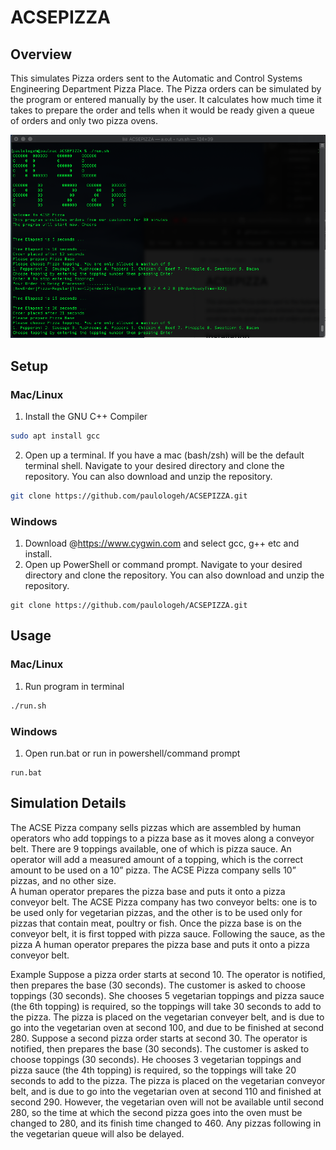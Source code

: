 # ACSEPIZZA

## Overview
This simulates Pizza orders sent to the Automatic and Control Systems Engineering Department Pizza Place. The Pizza orders can be simulated by the program or entered manually by the user. It calculates how much time it takes to prepare the order and tells when it would be ready given a queue of orders and only two pizza ovens. 

![alt text](https://github.com/paulologeh/ACSEPIZZA/blob/master/readme.png)

## Setup
### Mac/Linux
1. Install the GNU C++ Compiler
```bash
sudo apt install gcc
```
2. Open up a terminal. If you have a mac (bash/zsh) will be the default terminal shell. Navigate to your desired directory and clone the repository. You can also download and unzip the repository.
```bash
git clone https://github.com/paulologeh/ACSEPIZZA.git
```
### Windows
1. Download @https://www.cygwin.com and select gcc, g++ etc and install.
2. Open up PowerShell or command prompt. Navigate to your desired directory and clone the repository. You can also download and unzip the repository.
```batch
git clone https://github.com/paulologeh/ACSEPIZZA.git
```
## Usage
### Mac/Linux
1. Run program in terminal
```bash
./run.sh
```
### Windows
1. Open run.bat or run in powershell/command prompt
```batch
run.bat
```

## Simulation Details

The ACSE Pizza company sells pizzas which are assembled by human operators who add toppings to a pizza base as it moves along a conveyor belt. There are 9 toppings available, one of which is pizza sauce. 
An operator will add a measured amount of a topping, which is the correct amount to be used on a 10” pizza. The ACSE Pizza company sells 10” pizzas, and no other size.  
A human operator prepares the pizza base and puts it onto a pizza conveyor belt. The ACSE Pizza company has two conveyor belts: one is to be used only for vegetarian pizzas, and the other is to be used only for pizzas that contain meat, poultry or fish. Once the pizza base is on the conveyor belt, it is first topped with pizza sauce. Following the sauce, as the pizza A human operator prepares the pizza base and puts it onto a pizza conveyor belt.

Example Suppose a pizza order starts at second 10. 
The operator is notified, then prepares the base (30 seconds). The customer is asked to choose toppings (30 seconds). She chooses 5 vegetarian toppings and pizza sauce (the 6th topping) is required, so the toppings will take 30 seconds to add to the pizza. The pizza is placed on the vegetarian conveyer belt, and is due to go into the vegetarian oven at second 100, and due to be finished at second 280. Suppose a second pizza order starts at second 30. The operator is notified, then prepares the base (30 seconds). The customer is asked to choose toppings (30 seconds). He chooses 3 vegetarian toppings and pizza sauce (the 4th topping) is required, so the toppings will take 20 seconds to add to the pizza. The pizza is placed on the vegetarian conveyor belt, and is due to go into the vegetarian oven at second 110 and finished at second 290. However, the vegetarian oven will not be available until second 280, so the time at which the second pizza goes into the oven must be changed to 280, and its finish time changed to 460. Any pizzas following in the vegetarian queue will also be delayed.
